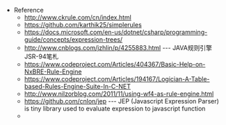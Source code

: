 * Reference  
  - http://www.ckrule.com/cn/index.html
  - https://github.com/karthik25/simplerules
  - https://docs.microsoft.com/en-us/dotnet/csharp/programming-guide/concepts/expression-trees/
  - http://www.cnblogs.com/jzhlin/p/4255883.html --- JAVA规则引擎JSR-94笔札
  - https://www.codeproject.com/Articles/404367/Basic-Help-on-NxBRE-Rule-Engine
  - https://www.codeproject.com/Articles/194167/Logician-A-Table-based-Rules-Engine-Suite-In-C-NET
  - http://www.nilzorblog.com/2011/11/using-wf4-as-rule-engine.html
  - https://github.com/cnlon/jep --- JEP (Javascript Expression Parser) is tiny library used to evaluate expression to javascript function 
  - 
